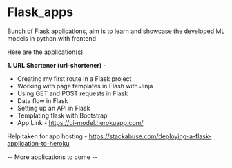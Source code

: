 # Flask_apps

Bunch of Flask applications, aim is to learn and showcase the developed ML models in python with frontend 

Here are the application(s)

**1. URL Shortener (url-shortener) -** 
* Creating my first route in a Flask project
* Working with page templates in Flash with Jinja
* Using GET and POST requests in Flask
* Data flow in Flask
* Setting up an API in Flask
* Templating flask with Bootstrap
* App Link - https://ui-model.herokuapp.com/

Help taken for app hosting - https://stackabuse.com/deploying-a-flask-application-to-heroku



-- More applications to come --

